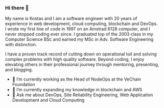 ### Hi there 👋

My name is Kostas and I am a software engineer with 20 years of experience in web development, cloud computing, blockchain and DevOps. I wrote my first line of code in 1997 on an Amstrad 6128 computer, and I never stopped coding ever since. I graduated top of the 2003 class in my Computer Science BSc and earned my MSc in Adv. Software Engineering with distinction. 

I have a proven track record of cutting down on operational toil and solving complex problems with high quality software. Beyond coding, I enjoy elevating others in their professional journey through mentoring, presenting, and blogging.

- 🔭 I’m currently working as the Head of NodeOps at the VeChain Foundation
- 🌱 I’m currently expanding my knowledge in blockchain and AWS
- 💬 Ask me about DevOps, Site Reliability Engineering, Web Application Development and Cloud Computing
